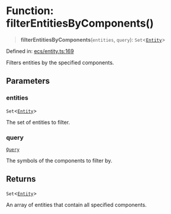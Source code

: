 # Function: filterEntitiesByComponents()

> **filterEntitiesByComponents**(`entities`, `query`): `Set`\<[`Entity`](../classes/Entity.md)\>

Defined in: [ecs/entity.ts:169](https://github.com/Forge-Game-Engine/Forge/blob/5b90130e2e0c679482e3bd31c32cbea9b4cffce1/src/ecs/entity.ts#L169)

Filters entities by the specified components.

## Parameters

### entities

`Set`\<[`Entity`](../classes/Entity.md)\>

The set of entities to filter.

### query

[`Query`](../type-aliases/Query.md)

The symbols of the components to filter by.

## Returns

`Set`\<[`Entity`](../classes/Entity.md)\>

An array of entities that contain all specified components.
